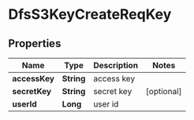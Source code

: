 # DfsS3KeyCreateReqKey

## Properties
Name | Type | Description | Notes
------------ | ------------- | ------------- | -------------
**accessKey** | **String** | access key | 
**secretKey** | **String** | secret key |  [optional]
**userId** | **Long** | user id | 

